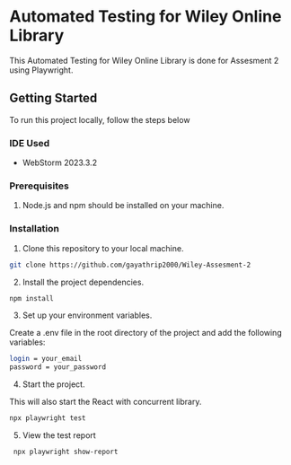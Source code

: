 # Automated Testing for Wiley Online Library

This Automated Testing for Wiley Online Library is done for Assesment 2 using Playwright.


## Getting Started

To run this project locally, follow the steps below

### IDE Used
* WebStorm 2023.3.2
   
### Prerequisites

1. Node.js and npm should be installed on your machine.

### Installation

1. Clone this repository to your local machine.

```bash
git clone https://github.com/gayathrip2000/Wiley-Assesment-2

```
2. Install the project dependencies.

```bash
npm install
```

3. Set up your environment variables.

Create a .env file in the root directory of the project and add the following variables:

```bash
login = your_email
password = your_password
```

4. Start the project.

This will also start the React with concurrent library.

```bash
npx playwright test
```

5. View the test report
```bash
 npx playwright show-report
```

   


   


